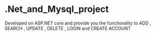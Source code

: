 # .Net_and_Mysql_project
 Developed on ASP.NET core and provide you the functionality to ADD , SEARCH , UPDATE , DELETE , LOGIN and CREATE ACCOUNT
